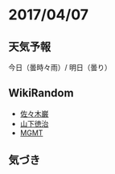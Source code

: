 # 2017/04/07

## 天気予報

今日（曇時々雨）/ 明日（曇り）

## WikiRandom

* [佐々木巌](https://ja.wikipedia.org/wiki/%E4%BD%90%E3%80%85%E6%9C%A8%E5%B7%8C)
* [山下徳治](https://ja.wikipedia.org/wiki/%E5%B1%B1%E4%B8%8B%E5%BE%B3%E6%B2%BB)
* [MGMT](https://ja.wikipedia.org/wiki/MGMT)

## 気づき

